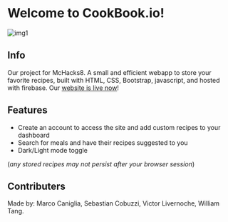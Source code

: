 # Welcome to CookBook.io!

![img1](https://cdn.discordapp.com/attachments/804864853566947374/805326773004664872/3.jpg)

## Info 
Our project for McHacks8. A small and efficient webapp to store your favorite recipes, built with HTML, CSS, Bootstrap, javascript, and hosted with firebase. Our [website is live now](cookbook-e138e.web.app/)!

## Features
- Create an account to access the site and add custom recipes to your dashboard
- Search for meals and have their recipes suggested to you
- Dark/Light mode toggle

(*any stored recipes may not persist after your browser session*)

## Contributers
Made by: Marco Caniglia, Sebastian Cobuzzi, Victor Livernoche, William Tang.
